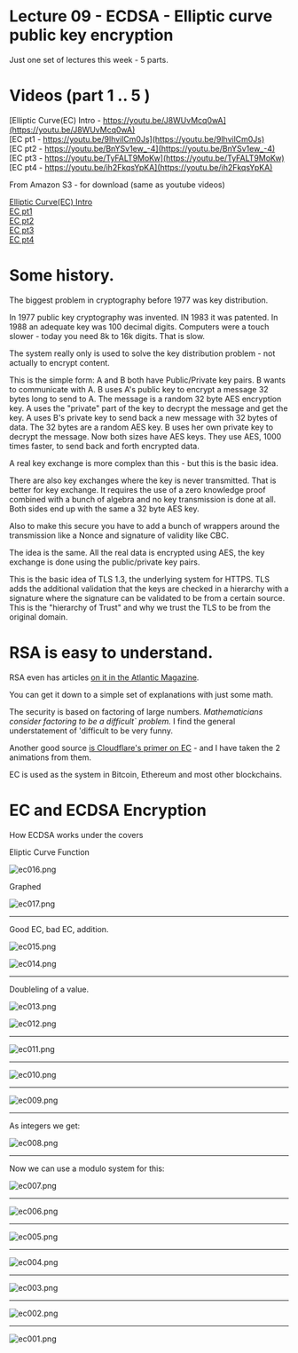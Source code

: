 # Lecture 09 - ECDSA - Elliptic curve public key encryption

Just one set of lectures this week - 5 parts.

# Videos (part 1 .. 5 )

[Elliptic Curve(EC) Intro - https://youtu.be/J8WUvMcq0wA](https://youtu.be/J8WUvMcq0wA)<br>
[EC pt1 - https://youtu.be/9lhvilCm0Js](https://youtu.be/9lhvilCm0Js)<br>
[EC pt2 - https://youtu.be/BnYSv1ew_-4](https://youtu.be/BnYSv1ew_-4)<br>
[EC pt3 - https://youtu.be/TyFALT9MoKw](https://youtu.be/TyFALT9MoKw)<br>
[EC pt4 - https://youtu.be/ih2FkqsYpKA](https://youtu.be/ih2FkqsYpKA)<br>

From Amazon S3 - for download (same as youtube videos)

[Elliptic Curve(EC) Intro](http://uw-s20-2015.s3.amazonaws.com/4010-L09-pt0-EC-and-ECDSA-intro.mp4)<br>
[EC pt1](http://uw-s20-2015.s3.amazonaws.com/4010-L09-pt1-ECDSA.mp4)<br>
[EC pt2](http://uw-s20-2015.s3.amazonaws.com/4010-L09-pt2-add-double-mul.mp4)<br>
[EC pt3](http://uw-s20-2015.s3.amazonaws.com/4010-L09-pt3-discreet.mp4)<br>
[EC pt4](http://uw-s20-2015.s3.amazonaws.com/4010-L09-pt4-examle.mp4)<br>

# Some history.

The biggest problem in cryptography before 1977 was key distribution.

In 1977 public key cryptography was invented.  IN 1983 it was patented.  In 1988 an adequate key was 100 decimal digits.
Computers were a touch slower - today you need 8k to 16k digits.  That is slow.

The system really only is used to solve the key distribution problem - not actually to encrypt content.

This is the simple form:
A and B both have Public/Private key pairs.   B wants to communicate with A.   B uses A's public key to encrypt a message
32 bytes long to send to A.  The message is a random 32 byte AES encryption key. A uses the "private" part of the key to decrypt  the message and get the key.
A uses B's private key to send back a new message with 32 bytes of data.   The 32 bytes are a random AES key.
B uses her own private key to decrypt the message.  Now both sizes have AES keys.  They use AES, 1000 times
faster, to send back and forth encrypted data.

A real key exchange is more complex than this - but this is the basic idea.

There are also key exchanges where the key is never transmitted.  That is better for key exchange.  It requires the use of a zero knowledge proof combined
with a bunch of algebra and no key transmission is done at all.  Both sides end up with the same a 32 byte AES key.

Also to make this secure you have to add a bunch of wrappers around the transmission like a Nonce and signature of validity like CBC.   

The idea is the same.   All the real data is encrypted using AES, the key exchange is done using the public/private key pairs.

This is the basic idea of TLS 1.3, the underlying system for HTTPS.  TLS adds the additional validation that the keys are checked
in a hierarchy with a signature where the signature can be validated to be from a certain source.  This is the "hierarchy of Trust"
and why we trust the TLS to be from the original domain.

# RSA is easy to understand.

RSA even has articles [on it in the Atlantic Magazine](https://www.theatlantic.com/magazine/archive/2002/09/a-primer-on-public-key-encryption/302574/).

You can get it down to a simple set of explanations with just some math.

The security is based on factoring of large numbers.  *Mathematicians consider factoring to be a difficult` problem.*   I find the general understatement of 'difficult to be very funny.

Another good source [is Cloudflare's primer on EC](https://blog.cloudflare.com/a-relatively-easy-to-understand-primer-on-elliptic-curve-cryptography/) - and I have taken the 2 animations
from them. 

EC is used as the system in Bitcoin, Ethereum and most other blockchains.





# EC and ECDSA Encryption


How ECDSA works under the covers

Eliptic Curve Function

![ec016.png](./ec016.png)

Graphed 

![ec017.png](./ec017.png)



<hr>

Good EC, bad EC, addition.

![ec015.png](./ec015.png)

![ec014.png](./ec014.png)

<hr>

Doubleling of a value.

![ec013.png](./ec013.png)

![ec012.png](./ec012.png)

<hr>

![ec011.png](./ec011.png)

<hr>

![ec010.png](./ec010.png)

<hr>

![ec009.png](./ec009.png)

<hr>

As integers we get:

![ec008.png](./ec008.png)

<hr>

Now we can use a modulo system for this:

![ec007.png](./ec007.png)

<hr>

![ec006.png](./ec006.png)

<hr>

![ec005.png](./ec005.png)

<hr>

![ec004.png](./ec004.png)

<hr>

![ec003.png](./ec003.png)

<hr>

![ec002.png](./ec002.png)

<hr>

![ec001.png](./ec001.png)




